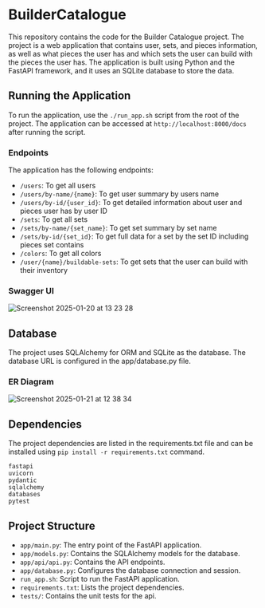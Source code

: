 # BuilderCatalogue

This repository contains the code for the Builder Catalogue project.
The project is a web application that contains user, sets, and pieces information, 
as well as what pieces the user has and which sets the user can build with the pieces the user has.
The application is built using Python and the FastAPI framework, and it uses an SQLite database to store the data.

## Running the Application

To run the application, use the `./run_app.sh` script from the root of the project. 
The application can be accessed at `http://localhost:8000/docs` after running the script.

### Endpoints

The application has the following endpoints:
- `/users`: To get all users
- `/users/by-name/{name}`: To get user summary by users name
- `/users/by-id/{user_id}`: To get detailed information about user and pieces user has by user ID
- `/sets`: To get all sets
- `/sets/by-name/{set_name}`: To get set summary by set name
- `/sets/by-id/{set_id}`: To get full data for a set by the set ID including pieces set contains
- `/colors`: To get all colors
- `/user/{name}/buildable-sets`: To get sets that the user can build with their inventory

### Swagger UI

![Screenshot 2025-01-20 at 13 23 28](https://github.com/user-attachments/assets/0e4a40b4-0147-4d7b-9928-65d07d819033)

## Database

The project uses SQLAlchemy for ORM and SQLite as the database. 
The database URL is configured in the app/database.py file.

### ER Diagram

![Screenshot 2025-01-21 at 12 38 34](https://github.com/user-attachments/assets/9629e590-ae01-4ed3-9e42-5f25449f1482)

## Dependencies

The project dependencies are listed in the requirements.txt file 
and can be installed using `pip install -r requirements.txt` command.

```
fastapi
uvicorn
pydantic
sqlalchemy
databases
pytest
```

## Project Structure

- `app/main.py`: The entry point of the FastAPI application.
- `app/models.py`: Contains the SQLAlchemy models for the database.
- `app/api/api.py`: Contains the API endpoints.
- `app/database.py`: Configures the database connection and session.
- `run_app.sh`: Script to run the FastAPI application.
- `requirements.txt`: Lists the project dependencies.
- `tests/`: Contains the unit tests for the api.
